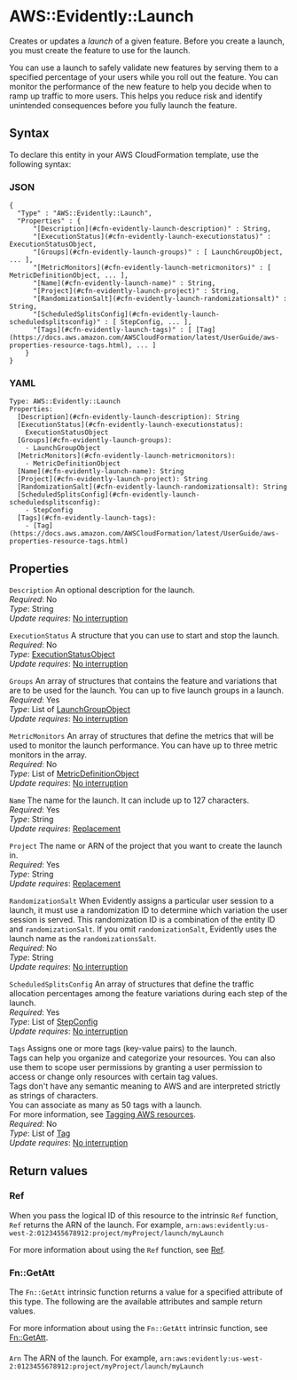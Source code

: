 # AWS::Evidently::Launch<a name="aws-resource-evidently-launch"></a>

Creates or updates a _launch_ of a given feature\. Before you create a launch, you must create the feature to use for the launch\.

You can use a launch to safely validate new features by serving them to a specified percentage of your users while you roll out the feature\. You can monitor the performance of the new feature to help you decide when to ramp up traffic to more users\. This helps you reduce risk and identify unintended consequences before you fully launch the feature\.

## Syntax<a name="aws-resource-evidently-launch-syntax"></a>

To declare this entity in your AWS CloudFormation template, use the following syntax:

### JSON<a name="aws-resource-evidently-launch-syntax.json"></a>

```
{
  "Type" : "AWS::Evidently::Launch",
  "Properties" : {
      "[Description](#cfn-evidently-launch-description)" : String,
      "[ExecutionStatus](#cfn-evidently-launch-executionstatus)" : ExecutionStatusObject,
      "[Groups](#cfn-evidently-launch-groups)" : [ LaunchGroupObject, ... ],
      "[MetricMonitors](#cfn-evidently-launch-metricmonitors)" : [ MetricDefinitionObject, ... ],
      "[Name](#cfn-evidently-launch-name)" : String,
      "[Project](#cfn-evidently-launch-project)" : String,
      "[RandomizationSalt](#cfn-evidently-launch-randomizationsalt)" : String,
      "[ScheduledSplitsConfig](#cfn-evidently-launch-scheduledsplitsconfig)" : [ StepConfig, ... ],
      "[Tags](#cfn-evidently-launch-tags)" : [ [Tag](https://docs.aws.amazon.com/AWSCloudFormation/latest/UserGuide/aws-properties-resource-tags.html), ... ]
    }
}
```

### YAML<a name="aws-resource-evidently-launch-syntax.yaml"></a>

```
Type: AWS::Evidently::Launch
Properties:
  [Description](#cfn-evidently-launch-description): String
  [ExecutionStatus](#cfn-evidently-launch-executionstatus):
    ExecutionStatusObject
  [Groups](#cfn-evidently-launch-groups):
    - LaunchGroupObject
  [MetricMonitors](#cfn-evidently-launch-metricmonitors):
    - MetricDefinitionObject
  [Name](#cfn-evidently-launch-name): String
  [Project](#cfn-evidently-launch-project): String
  [RandomizationSalt](#cfn-evidently-launch-randomizationsalt): String
  [ScheduledSplitsConfig](#cfn-evidently-launch-scheduledsplitsconfig):
    - StepConfig
  [Tags](#cfn-evidently-launch-tags):
    - [Tag](https://docs.aws.amazon.com/AWSCloudFormation/latest/UserGuide/aws-properties-resource-tags.html)
```

## Properties<a name="aws-resource-evidently-launch-properties"></a>

`Description` <a name="cfn-evidently-launch-description"></a>
An optional description for the launch\.  
_Required_: No  
_Type_: String  
_Update requires_: [No interruption](https://docs.aws.amazon.com/AWSCloudFormation/latest/UserGuide/using-cfn-updating-stacks-update-behaviors.html#update-no-interrupt)

`ExecutionStatus` <a name="cfn-evidently-launch-executionstatus"></a>
A structure that you can use to start and stop the launch\.  
_Required_: No  
_Type_: [ExecutionStatusObject](aws-properties-evidently-launch-executionstatusobject.md)  
_Update requires_: [No interruption](https://docs.aws.amazon.com/AWSCloudFormation/latest/UserGuide/using-cfn-updating-stacks-update-behaviors.html#update-no-interrupt)

`Groups` <a name="cfn-evidently-launch-groups"></a>
An array of structures that contains the feature and variations that are to be used for the launch\. You can up to five launch groups in a launch\.  
_Required_: Yes  
_Type_: List of [LaunchGroupObject](aws-properties-evidently-launch-launchgroupobject.md)  
_Update requires_: [No interruption](https://docs.aws.amazon.com/AWSCloudFormation/latest/UserGuide/using-cfn-updating-stacks-update-behaviors.html#update-no-interrupt)

`MetricMonitors` <a name="cfn-evidently-launch-metricmonitors"></a>
An array of structures that define the metrics that will be used to monitor the launch performance\. You can have up to three metric monitors in the array\.  
_Required_: No  
_Type_: List of [MetricDefinitionObject](aws-properties-evidently-launch-metricdefinitionobject.md)  
_Update requires_: [No interruption](https://docs.aws.amazon.com/AWSCloudFormation/latest/UserGuide/using-cfn-updating-stacks-update-behaviors.html#update-no-interrupt)

`Name` <a name="cfn-evidently-launch-name"></a>
The name for the launch\. It can include up to 127 characters\.  
_Required_: Yes  
_Type_: String  
_Update requires_: [Replacement](https://docs.aws.amazon.com/AWSCloudFormation/latest/UserGuide/using-cfn-updating-stacks-update-behaviors.html#update-replacement)

`Project` <a name="cfn-evidently-launch-project"></a>
The name or ARN of the project that you want to create the launch in\.  
_Required_: Yes  
_Type_: String  
_Update requires_: [Replacement](https://docs.aws.amazon.com/AWSCloudFormation/latest/UserGuide/using-cfn-updating-stacks-update-behaviors.html#update-replacement)

`RandomizationSalt` <a name="cfn-evidently-launch-randomizationsalt"></a>
When Evidently assigns a particular user session to a launch, it must use a randomization ID to determine which variation the user session is served\. This randomization ID is a combination of the entity ID and `randomizationSalt`\. If you omit `randomizationSalt`, Evidently uses the launch name as the `randomizationsSalt`\.  
_Required_: No  
_Type_: String  
_Update requires_: [No interruption](https://docs.aws.amazon.com/AWSCloudFormation/latest/UserGuide/using-cfn-updating-stacks-update-behaviors.html#update-no-interrupt)

`ScheduledSplitsConfig` <a name="cfn-evidently-launch-scheduledsplitsconfig"></a>
An array of structures that define the traffic allocation percentages among the feature variations during each step of the launch\.  
_Required_: Yes  
_Type_: List of [StepConfig](aws-properties-evidently-launch-stepconfig.md)  
_Update requires_: [No interruption](https://docs.aws.amazon.com/AWSCloudFormation/latest/UserGuide/using-cfn-updating-stacks-update-behaviors.html#update-no-interrupt)

`Tags` <a name="cfn-evidently-launch-tags"></a>
Assigns one or more tags \(key\-value pairs\) to the launch\.  
Tags can help you organize and categorize your resources\. You can also use them to scope user permissions by granting a user permission to access or change only resources with certain tag values\.  
Tags don't have any semantic meaning to AWS and are interpreted strictly as strings of characters\.  
You can associate as many as 50 tags with a launch\.  
For more information, see [Tagging AWS resources](https://docs.aws.amazon.com/general/latest/gr/aws_tagging.html)\.  
_Required_: No  
_Type_: List of [Tag](https://docs.aws.amazon.com/AWSCloudFormation/latest/UserGuide/aws-properties-resource-tags.html)  
_Update requires_: [No interruption](https://docs.aws.amazon.com/AWSCloudFormation/latest/UserGuide/using-cfn-updating-stacks-update-behaviors.html#update-no-interrupt)

## Return values<a name="aws-resource-evidently-launch-return-values"></a>

### Ref<a name="aws-resource-evidently-launch-return-values-ref"></a>

When you pass the logical ID of this resource to the intrinsic `Ref` function, `Ref` returns the ARN of the launch\. For example, `arn:aws:evidently:us-west-2:0123455678912:project/myProject/launch/myLaunch`

For more information about using the `Ref` function, see [Ref](https://docs.aws.amazon.com/AWSCloudFormation/latest/UserGuide/intrinsic-function-reference-ref.html)\.

### Fn::GetAtt<a name="aws-resource-evidently-launch-return-values-fn--getatt"></a>

The `Fn::GetAtt` intrinsic function returns a value for a specified attribute of this type\. The following are the available attributes and sample return values\.

For more information about using the `Fn::GetAtt` intrinsic function, see [Fn::GetAtt](https://docs.aws.amazon.com/AWSCloudFormation/latest/UserGuide/intrinsic-function-reference-getatt.html)\.

#### <a name="aws-resource-evidently-launch-return-values-fn--getatt-fn--getatt"></a>

`Arn` <a name="Arn-fn::getatt"></a>
The ARN of the launch\. For example, `arn:aws:evidently:us-west-2:0123455678912:project/myProject/launch/myLaunch`
